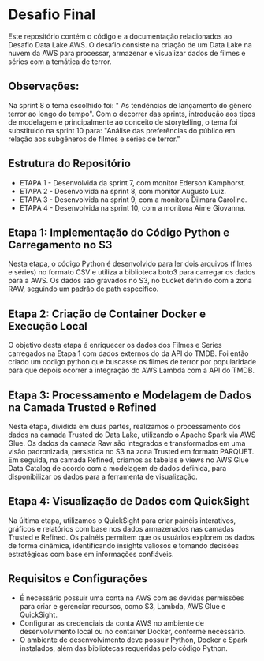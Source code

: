 # Desafio Final

Este repositório contém o código e a documentação relacionados ao Desafio Data Lake AWS. O desafio consiste na criação de um Data Lake na nuvem da AWS para processar, armazenar e visualizar dados de filmes e séries com a temática de terror.

## Observações:

Na sprint 8 o tema escolhido foi: " As tendências de lançamento do gênero terror ao longo do tempo". Com o decorrer das sprints, introdução aos tipos de modelagem e principalmente ao conceito de storytelling, o tema foi substituido na sprint 10 para: "Análise das preferências do público em relação aos subgêneros de filmes e séries de terror."

## Estrutura do Repositório

 - ETAPA 1 - Desenvolvida da sprint 7, com monitor Ederson Kamphorst.
 - ETAPA 2 - Desenvolvida na sprint 8, com monitor Augusto Luiz. 
 - ETAPA 3 - Desenvolvida na sprint 9, com a monitora Dilmara Caroline.
 - ETAPA 4 - Desenvolvida na sprint 10, com a monitora Aime Giovanna.

## Etapa 1: Implementação do Código Python e Carregamento no S3

Nesta etapa,  o código Python é desenvolvido para ler dois arquivos (filmes e séries) no formato CSV e utiliza a biblioteca boto3 para carregar os dados para a AWS. Os dados são gravados no S3, no bucket definido com a zona RAW, seguindo um padrão de path específico.

## Etapa 2: Criação de Container Docker e Execução Local

O objetivo desta etapa é enriquecer os dados dos Filmes e Series carregados na Etapa 1 com dados externos do da API do TMDB. Foi então criado um codigo python que buscasse os filmes de terror por popularidade para que depois ocorrer a integração do AWS Lambda com a API do TMDB.

## Etapa 3: Processamento e Modelagem de Dados na Camada Trusted e Refined

Nesta etapa, dividida em duas partes, realizamos o processamento dos dados na camada Trusted do Data Lake, utilizando o Apache Spark via AWS Glue. Os dados da camada Raw são integrados e transformados em uma visão padronizada, persistida no S3 na zona Trusted em formato PARQUET. Em seguida, na camada Refined, criamos as tabelas e views no AWS Glue Data Catalog de acordo com a modelagem de dados definida, para disponibilizar os dados para a ferramenta de visualização.

## Etapa 4: Visualização de Dados com QuickSight

Na última etapa, utilizamos o QuickSight para criar painéis interativos, gráficos e relatórios com base nos dados armazenados nas camadas Trusted e Refined. Os painéis permitem que os usuários explorem os dados de forma dinâmica, identificando insights valiosos e tomando decisões estratégicas com base em informações confiáveis.


## Requisitos e Configurações

- É necessário possuir uma conta na AWS com as devidas permissões para criar e gerenciar recursos, como S3, Lambda, AWS Glue e QuickSight.
- Configurar as credenciais da conta AWS no ambiente de desenvolvimento local ou no container Docker, conforme necessário.
- O ambiente de desenvolvimento deve possuir Python, Docker e Spark instalados, além das bibliotecas requeridas pelo código Python.



